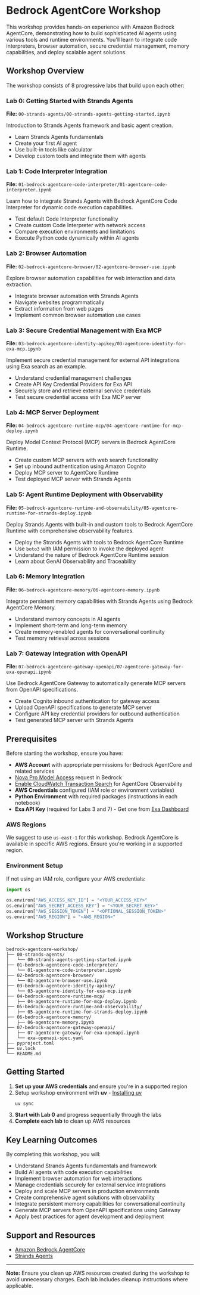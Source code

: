 # Bedrock AgentCore Workshop

This workshop provides hands-on experience with Amazon Bedrock AgentCore, demonstrating how to build sophisticated AI agents using various tools and runtime environments. You'll learn to integrate code interpreters, browser automation, secure credential management, memory capabilities, and deploy scalable agent solutions.

## Workshop Overview

The workshop consists of 8 progressive labs that build upon each other:

### Lab 0: Getting Started with Strands Agents
**File:** `00-strands-agents/00-strands-agents-getting-started.ipynb`

Introduction to Strands Agents framework and basic agent creation.

- Learn Strands Agents fundamentals
- Create your first AI agent
- Use built-in tools like calculator
- Develop custom tools and integrate them with agents

### Lab 1: Code Interpreter Integration
**File:** `01-bedrock-agentcore-code-interpreter/01-agentcore-code-interpreter.ipynb`

Learn how to integrate Strands Agents with Bedrock AgentCore Code Interpreter for dynamic code execution capabilities.

- Test default Code Interpreter functionality
- Create custom Code Interpreter with network access
- Compare execution environments and limitations
- Execute Python code dynamically within AI agents

### Lab 2: Browser Automation
**File:** `02-bedrock-agentcore-browser/02-agentcore-browser-use.ipynb`

Explore browser automation capabilities for web interaction and data extraction.

- Integrate browser automation with Strands Agents
- Navigate websites programmatically
- Extract information from web pages
- Implement common browser automation use cases

### Lab 3: Secure Credential Management with Exa MCP
**File:** `03-bedrock-agentcore-identity-apikey/03-agentcore-identity-for-exa-mcp.ipynb`

Implement secure credential management for external API integrations using Exa search as an example.

- Understand credential management challenges
- Create API Key Credential Providers for Exa API
- Securely store and retrieve external service credentials
- Test secure credential access with Exa MCP server

### Lab 4: MCP Server Deployment
**File:** `04-bedrock-agentcore-runtime-mcp/04-agentcore-runtime-for-mcp-deploy.ipynb`

Deploy Model Context Protocol (MCP) servers in Bedrock AgentCore Runtime.

- Create custom MCP servers with web search functionality
- Set up inbound authentication using Amazon Cognito
- Deploy MCP server to AgentCore Runtime
- Test deployed MCP server with Strands Agents

### Lab 5: Agent Runtime Deployment with Observability
**File:** `05-bedrock-agentcore-runtime-and-observability/05-agentcore-runtime-for-strands-deploy.ipynb`

Deploy Strands Agents with built-in and custom tools to Bedrock AgentCore Runtime with comprehensive observability features.

- Deploy the Strands Agents with tools to Bedrock AgentCore Runtime
- Use `boto3` with IAM permission to invoke the deployed agent
- Understand the nature of Bedrock AgentCore Runtime session
- Learn about GenAI Observability and Traceability

### Lab 6: Memory Integration
**File:** `06-bedrock-agentcore-memory/06-agentcore-memory.ipynb`

Integrate persistent memory capabilities with Strands Agents using Bedrock AgentCore Memory.

- Understand memory concepts in AI agents
- Implement short-term and long-term memory
- Create memory-enabled agents for conversational continuity
- Test memory retrieval across sessions

### Lab 7: Gateway Integration with OpenAPI
**File:** `07-bedrock-agentcore-gateway-openapi/07-agentcore-gateway-for-exa-openapi.ipynb`

Use Bedrock AgentCore Gateway to automatically generate MCP servers from OpenAPI specifications.

- Create Cognito inbound authentication for gateway access
- Upload OpenAPI specifications to generate MCP server
- Configure API key credential providers for outbound authentication
- Test generated MCP server with Strands Agents

## Prerequisites

Before starting the workshop, ensure you have:

- **AWS Account** with appropriate permissions for Bedrock AgentCore and related services
- [Nova Pro Model Access](https://docs.aws.amazon.com/nova/latest/userguide/getting-started-console.html) request in Bedrock
- [Enable CloudWatch Transaction Search](https://docs.aws.amazon.com/bedrock-agentcore/latest/devguide/observability-configure.html#observability-configure-builtin) for AgentCore Observability
- **AWS Credentials** configured (IAM role or environment variables)
- **Python Environment** with required packages (instructions in each notebook)
- **Exa API Key** (required for Labs 3 and 7) - Get one from [Exa Dashboard](https://dashboard.exa.ai/api-keys)

### AWS Regions

We suggest to use `us-east-1` for this workshop. Bedrock AgentCore is available in specific AWS regions. Ensure you're working in a supported region.

### Environment Setup

If not using an IAM role, configure your AWS credentials:

```python
import os

os.environ["AWS_ACCESS_KEY_ID"] = "<YOUR_ACCESS_KEY>"
os.environ["AWS_SECRET_ACCESS_KEY"] = "<YOUR_SECRET_KEY>"
os.environ["AWS_SESSION_TOKEN"] = "<OPTIONAL_SESSION_TOKEN>"
os.environ["AWS_REGION"] = "<AWS_REGION>"
```

## Workshop Structure

```
bedrock-agentcore-workshop/
├── 00-strands-agents/
│   └── 00-strands-agents-getting-started.ipynb
├── 01-bedrock-agentcore-code-interpreter/
│   └── 01-agentcore-code-interpreter.ipynb
├── 02-bedrock-agentcore-browser/
│   └── 02-agentcore-browser-use.ipynb
├── 03-bedrock-agentcore-identity-apikey/
│   └── 03-agentcore-identity-for-exa-mcp.ipynb
├── 04-bedrock-agentcore-runtime-mcp/
│   ├── 04-agentcore-runtime-for-mcp-deploy.ipynb
├── 05-bedrock-agentcore-runtime-and-observability/
│   ├── 05-agentcore-runtime-for-strands-deploy.ipynb
├── 06-bedrock-agentcore-memory/
│   ├── 06-agentcore-memory.ipynb
├── 07-bedrock-agentcore-gateway-openapi/
│   ├── 07-agentcore-gateway-for-exa-openapi.ipynb
│   └── exa-openapi-spec.yaml
├── pyproject.toml
├── uv.lock
└── README.md
```

## Getting Started

1. **Set up your AWS credentials** and ensure you're in a supported region
2. Setup workshop environment with **uv** - [Installing uv](https://docs.astral.sh/uv/getting-started/installation/)
   ```bash
   uv sync
   ```
3. **Start with Lab 0** and progress sequentially through the labs
4. **Complete each lab** to clean up AWS resources 

## Key Learning Outcomes

By completing this workshop, you will:

- Understand Strands Agents fundamentals and framework
- Build AI agents with code execution capabilities
- Implement browser automation for web interactions
- Manage credentials securely for external service integrations
- Deploy and scale MCP servers in production environments
- Create comprehensive agent solutions with observability
- Integrate persistent memory capabilities for conversational continuity
- Generate MCP servers from OpenAPI specifications using Gateway
- Apply best practices for agent development and deployment

## Support and Resources

- [Amazon Bedrock AgentCore](https://docs.aws.amazon.com/bedrock-agentcore/latest/devguide/)
- [Strands Agents](https://strandsagents.com/latest/)

---

**Note:** Ensure you clean up AWS resources created during the workshop to avoid unnecessary charges. Each lab includes cleanup instructions where applicable.
